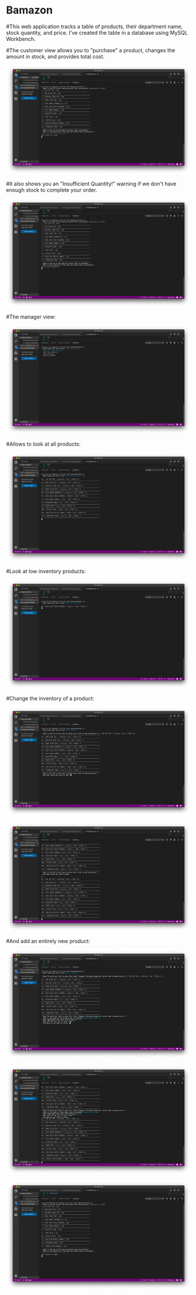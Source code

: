 # **Bamazon**

#This web application tracks a table of products, their department name, stock quantity, and price. I've created the table in a database using MySQL Workbench. 

#The customer view allows you to "purchase" a product, changes the amount in stock, and provides total cost. 

![Customer Purchase](images/Customer1.PNG)

#It also shows you an "Insufficient Quantity!" warning if we don't have enough stock to complete your order.

![Insufficient Quantity](images/Customer2.PNG)

#The manager view:

![Manager Menu](images/Manager1.PNG)

#Allows to look at all products:

![Manager View Inventory](images/Manager2.PNG)

#Look at low inventory products:

![Manager Low Inventory](images/Manager3.PNG)

#Change the inventory of a product:

![Manager Add Inventory](images/Manager4.PNG)

![Manager Add Inventory](images/Manager5.PNG)

#And add an entirely new product:

![Manager Add New Item](images/Manager6.PNG)

![Manager Add New Item](images/Manager7.PNG)

![Manager Add New Item](images/Manager8.PNG)

